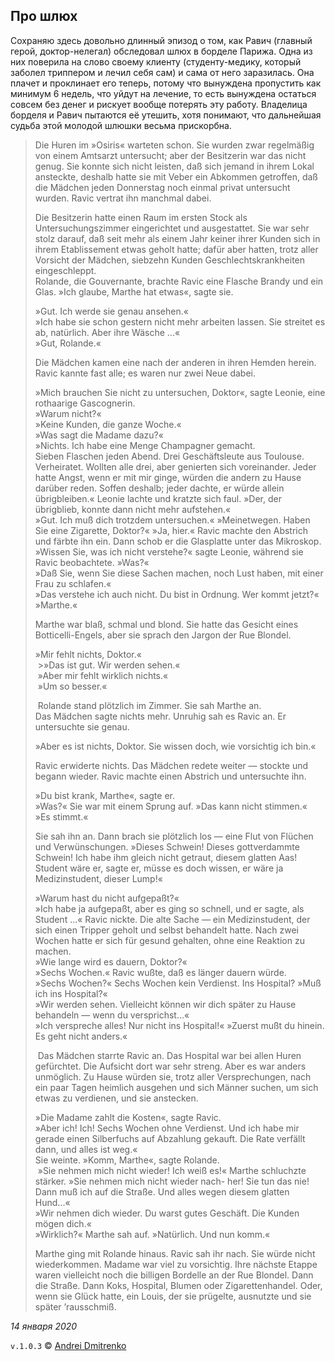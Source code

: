 ## Про шлюх

Сохраняю здесь довольно длинный эпизод о том, как Равич (главный герой, доктор-нелегал) обследовал шлюх в борделе Парижа. Одна из них поверила на слово своему клиенту (студенту-медику, который заболел триппером и лечил себя сам) и сама от него заразилась. Она плачет и проклинает его теперь, потому что вынуждена пропустить как минимум 6 недель, что уйдут на лечение, то есть вынуждена остаться совсем без денег и рискует вообще потерять эту работу. Владелица борделя и Равич пытаются её утешить, хотя понимают, что дальнейшая судьба этой молодой шлюшки весьма прискорбна.

>Die Huren im &raquo;Osiris&laquo; warteten schon. Sie wurden zwar regelmäßig von einem Amtsarzt untersucht; aber der Besitzerin war das nicht genug. Sie konnte sich nicht leisten, daß sich jemand in ihrem Lokal ansteckte, deshalb hatte sie mit Veber ein Abkommen getroffen, daß die Mädchen jeden Donnerstag noch einmal privat untersucht wurden. Ravic vertrat ihn manchmal dabei.
>
>Die Besitzerin hatte einen Raum im ersten Stock als Untersuchungszimmer eingerichtet und ausgestattet. Sie war sehr stolz darauf, daß seit mehr als einem Jahr keiner ihrer Kunden sich in ihrem Etablissement etwas geholt hatte; dafür aber hatten, trotz aller Vorsicht der Mädchen, siebzehn Kunden Geschlechtskrankheiten eingeschleppt.   
Rolande, die Gouvernante, brachte Ravic eine Flasche Brandy und ein Glas. &raquo;Ich glaube, Marthe hat etwas&laquo;, sagte sie.
>
>&raquo;Gut. Ich werde sie genau ansehen.&laquo;   
>&raquo;Ich habe sie schon gestern nicht mehr arbeiten lassen. Sie streitet es ab, natürlich. Aber ihre Wäsche ...&laquo;   
>&raquo;Gut, Rolande.&laquo;
>
>Die Mädchen kamen eine nach der anderen in ihren Hemden herein. Ravic kannte fast alle; es waren nur zwei Neue dabei.
>
>&raquo;Mich brauchen Sie nicht zu untersuchen, Doktor&laquo;, sagte Leonie, eine rothaarige Gascognerin.   
>&raquo;Warum nicht?&laquo;  
>&raquo;Keine Kunden, die ganze Woche.&laquo;  
>&raquo;Was sagt die Madame dazu?&laquo;  
>&raquo;Nichts. Ich habe eine Menge Champagner gemacht.  
>Sieben Flaschen jeden Abend. Drei Geschäftsleute aus Toulouse. Verheiratet. Wollten alle drei, aber genierten sich voreinander. Jeder hatte Angst, wenn er mit mir ginge, würden die andern zu Hause darüber reden. Soffen deshalb; jeder dachte, er würde allein übrigbleiben.&laquo; Leonie lachte und kratzte sich faul. &raquo;Der, der übrigblieb, konnte dann nicht mehr aufstehen.&laquo;  
>&raquo;Gut. Ich muß dich trotzdem untersuchen.&laquo; &raquo;Meinetwegen. Haben Sie eine Zigarette, Doktor?&laquo; &raquo;Ja, hier.&laquo; Ravic machte den Abstrich und färbte ihn ein. Dann schob er die Glasplatte unter das Mikroskop.  
>&raquo;Wissen Sie, was ich nicht verstehe?&laquo; sagte Leonie,
>während sie Ravic beobachtete. &raquo;Was?&laquo;   
>&raquo;Daß Sie, wenn Sie diese Sachen machen, noch Lust haben, mit einer Frau zu schlafen.&laquo;  
>&raquo;Das verstehe ich auch nicht. Du bist in Ordnung. Wer kommt jetzt?&laquo;  
>&raquo;Marthe.&laquo;
>
>Marthe war blaß, schmal und blond. Sie hatte das Gesicht eines Botticelli-Engels, aber sie sprach den Jargon der Rue Blondel.
>
>&raquo;Mir fehlt nichts, Doktor.&laquo;  
 >&raquo;Das ist gut. Wir werden sehen.&laquo;  
> &raquo;Aber mir fehlt wirklich nichts.&laquo;  
> &raquo;Um so besser.&laquo;
>
> Rolande stand plötzlich im Zimmer. Sie sah Marthe an.   
>Das Mädchen sagte nichts mehr. Unruhig sah es Ravic an. Er untersuchte sie genau.
>
>&raquo;Aber es ist nichts, Doktor. Sie wissen doch, wie vorsichtig ich bin.&laquo;
>
>Ravic erwiderte nichts. Das Mädchen redete weiter &mdash; stockte und begann wieder. Ravic machte einen Abstrich und untersuchte ihn.
>
>&raquo;Du bist krank, Marthe&laquo;, sagte er.  
>&raquo;Was?&laquo; Sie war mit einem Sprung auf. &raquo;Das kann nicht stimmen.&laquo;   
>&raquo;Es stimmt.&laquo;
>
>Sie sah ihn an. Dann brach sie plötzlich los &mdash; eine Flut von Flüchen und Verwünschungen. &raquo;Dieses Schwein! Dieses gottverdammte Schwein! Ich habe ihm gleich nicht getraut, diesem glatten Aas! Student wäre er, sagte er, müsse es doch wissen, er wäre ja Medizinstudent, dieser Lump!&laquo;
>
>&raquo;Warum hast du nicht aufgepaßt?&laquo;   
>&raquo;Ich habe ja aufgepaßt, aber es ging so schnell, und er sagte, als Student ...&laquo; Ravic nickte. Die alte Sache &mdash; ein Medizinstudent, der sich einen Tripper geholt und selbst behandelt hatte. Nach zwei Wochen hatte er sich für gesund gehalten, ohne eine Reaktion zu machen.  
>&raquo;Wie lange wird es dauern, Doktor?&laquo;   
>&raquo;Sechs Wochen.&laquo; Ravic wußte, daß es länger dauern würde.   
>&raquo;Sechs Wochen?&laquo; Sechs Wochen kein Verdienst. Ins Hospital? &raquo;Muß ich ins Hospital?&laquo;  
>&raquo;Wir werden sehen. Vielleicht können wir dich später zu Hause behandeln &mdash; wenn du versprichst...&laquo;   
>&raquo;Ich verspreche alles! Nur nicht ins Hospital!&laquo; &raquo;Zuerst mußt du hinein. Es geht nicht anders.&laquo;
>
> Das Mädchen starrte Ravic an. Das Hospital war bei allen Huren gefürchtet. Die Aufsicht dort war sehr streng. Aber es war anders unmöglich. Zu Hause würden sie, trotz aller Versprechungen, nach ein paar Tagen heimlich ausgehen und sich Männer suchen, um sich etwas zu verdienen, und sie anstecken.
>
>&raquo;Die Madame zahlt die Kosten&laquo;, sagte Ravic.   
>&raquo;Aber ich! Ich! Sechs Wochen ohne Verdienst. Und ich habe mir gerade einen Silberfuchs auf Abzahlung gekauft. Die Rate verfällt dann, und alles ist weg.&laquo;   
>Sie weinte. &raquo;Komm, Marthe&laquo;, sagte Rolande.  
> &raquo;Sie nehmen mich nicht wieder! Ich weiß es!&laquo; Marthe schluchzte stärker. &raquo;Sie nehmen mich nicht wieder nach- her! Sie tun das nie! Dann muß ich auf die Straße. Und alles wegen diesem glatten Hund...&laquo;   
>&raquo;Wir nehmen dich wieder. Du warst gutes Geschäft. Die Kunden mögen dich.&laquo;    
>&raquo;Wirklich?&laquo; Marthe sah auf. &raquo;Natürlich. Und nun komm.&laquo;  
>
>Marthe ging mit Rolande hinaus. Ravic sah ihr nach. Sie würde nicht wiederkommen. Madame war viel zu vorsichtig. Ihre nächste Etappe waren vielleicht noch die billigen Bordelle an der Rue Blondel. Dann die Straße. Dann Koks, Hospital, Blumen oder Zigarettenhandel. Oder, wenn sie Glück hatte, ein Louis, der sie prügelte, ausnutzte und sie später ’rausschmiß.

_14 января 2020_

`v.1.0.3` &copy; [Andrei Dmitrenko](https://admitrenko.github.io/blog)
